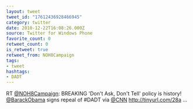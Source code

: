 ```yaml
---
layout: tweet
tweet_id: "17612436928466945"
category: twitter
date: 2010-12-22T16:08:26.000Z
source: Twitter for Windows Phone
favorite_count: 0
retweet_count: 0
is_retweet: true
retweet_from: NOH8Campaign
tags:
- tweet
hashtags:
- DADT
---
```


RT [@NOH8Campaign](https://twitter.com/@NOH8Campaign): BREAKING 'Don't Ask, Don't Tell' policy is history! [@BarackObama](https://twitter.com/@BarackObama) signs repeal of #DADT via [@CNN](https://twitter.com/@CNN) http://tinyurl.com/28a ...
